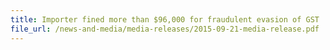 ```yaml
---
title: Importer fined more than $96,000 for fraudulent evasion of GST
file_url: /news-and-media/media-releases/2015-09-21-media-release.pdf
---
```

